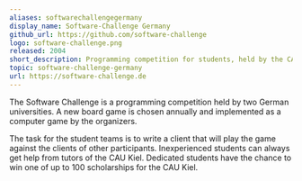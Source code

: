 ```yaml
---
aliases: softwarechallengegermany
display_name: Software-Challenge Germany
github_url: https://github.com/software-challenge
logo: software-challenge.png
released: 2004
short_description: Programming competition for students, held by the CAU Kiel and FH Wedel.
topic: software-challenge-germany
url: https://software-challenge.de
---
```


The Software Challenge is a programming competition held by two German universities. A new board game is chosen annually and implemented as a computer game by the organizers.

The task for the student teams is to write a client that will play the game against the clients of other participants. Inexperienced students can always get help from tutors of the CAU Kiel.
Dedicated students have the chance to win one of up to 100 scholarships for the CAU Kiel.